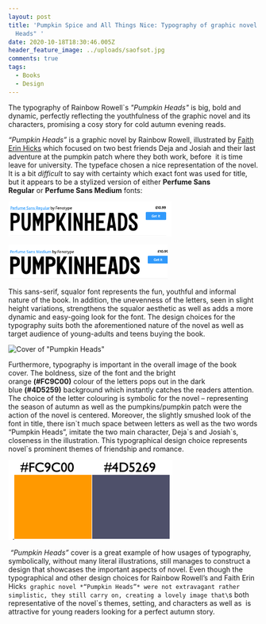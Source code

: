 ```yaml
---
layout: post
title: 'Pumpkin Spice and All Things Nice: Typography of graphic novel "Pumpkin
  Heads" '
date: 2020-10-18T18:30:46.005Z
header_feature_image: ../uploads/saofsot.jpg
comments: true
tags:
  - Books
  - Design
---
```

The typography of Rainbow Rowell`s *"Pumpkin Heads"* is big, bold and dynamic, perfectly reflecting the youthfulness of the graphic novel and its characters, promising a cosy story for cold autumn evening reads.

*“Pumpkin Heads”* is a graphic novel by Rainbow Rowell, illustrated by [Faith Erin Hicks](https://ew.com/books/2018/09/14/pumpkinheads-cover-reveal-rainbow-rowell/) which focused on two best friends Deja and Josiah and their last adventure at the pumpkin patch where they both work, before  it is time leave for university. The typeface chosen a nice representation of the novel. It is a bit *difficult* to say with certainty which exact font was used for title, but it appears to be a stylized version of either **Perfume Sans Regular** or **Perfume Sans Medium** fonts: 

![](../uploads/bilde1.png)

![](../uploads/bildeg.png)

This sans-serif, squalor font represents the fun, youthful and informal nature of the book. In addition, the unevenness of the letters, seen in slight height variations, strengthens the squalor aesthetic as well as adds a more dynamic and easy-going look for the font. The design choices for the typography suits both the aforementioned nature of the novel as well as target audience of young-adults and teens buying the book. 

![](../uploads/121741304_341997237065457_3605417292086655291_n.jpg "Cover of \"Pumpkin Heads\" ")

Furthermore, typography is important in the overall image of the book cover. The boldness, size of the font and the bright orange **(#FC9C00)** colour of the letters pops out in the dark blue **(#4D5259)** background which instantly catches the readers attention. The choice of the letter colouring is symbolic for the novel – representing the season of autumn as well as the pumpkins/pumpkin patch were the action of the novel is centered. Moreover, the slightly smushed look of the font in title, there isn\`t much space between letters as well as the two words “Pumpkin Heads”, imitate the two main character, Deja\`s and Josiah\`s, closeness in the illustration. This typographical design choice represents novel\`s prominent themes of friendship and romance. 

![](../uploads/skjermbilde-2020-10-25-kl.-16.38.28.png "Central colours of the book cover ")

 *“Pumpkin Heads”* cover is a great example of how usages of typography, symbolically, without many literal illustrations, still manages to construct a design that showcases the important aspects of novel. Even though the typographical and other design choices for Rainbow Rowell’s and Faith Erin Hick`s graphic novel *“Pumpkin Heads”* were not extravagant rather simplistic, they still carry on, creating a lovely image that\`s both representative of the novel\`s themes, setting, and characters as well as  is attractive for young readers looking for a perfect autumn story.